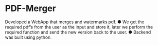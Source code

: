 # PDF-Merger
Developed a WebApp that merges and watermarks pdf. ● We get the required pdf’s from the user as the input and store it, later we perform the required function and send the new version back to the user. ● Backend was built using python.
